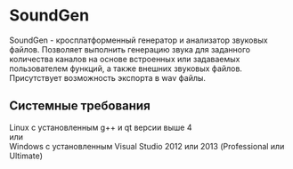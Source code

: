 SoundGen
=================

SoundGen - кросплатформенный генератор и анализатор звуковых файлов. Позволяет выполнить генерацию звука для заданного количества каналов на основе встроенных или задаваемых пользователем функций, а также внешних звуковых файлов.<br>
Присутствует возможность экспорта в wav файлы.<br>

Системные требования
-----------

Linux с установленным g++ и qt версии выше 4<br>
или<br>
Windows с установленным Visual Studio 2012 или 2013 (Professional или Ultimate)<br>
